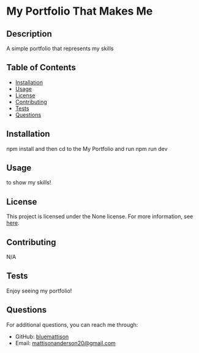 
# My Portfolio That Makes Me



## Description
A simple portfolio that represents my skills

## Table of Contents
* [Installation](#installation)
* [Usage](#usage)
* [License](#license)
* [Contributing](#contributing)
* [Tests](#tests)
* [Questions](#questions)

## Installation
npm install and then cd to the My Portfolio and run npm run dev

## Usage
to show my skills!


## License

This project is licensed under the None license. For more information, see [here]().
    

## Contributing
N/A

## Tests
Enjoy seeing my portfolio!

## Questions
For additional questions, you can reach me through:
* GitHub: [bluemattison](https://github.com/bluemattison)
* Email: mattisonanderson20@gmail.com
